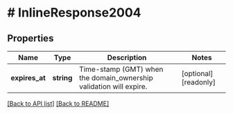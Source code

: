 # # InlineResponse2004

## Properties

Name | Type | Description | Notes
------------ | ------------- | ------------- | -------------
**expires_at** | **string** | Time-stamp (GMT) when the domain_ownership validation will expire. | [optional] [readonly] 


[[Back to API list]](../../README.md#endpoints) [[Back to README]](../../README.md)

